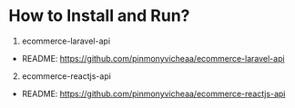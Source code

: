 # How to Install and Run?

1. ecommerce-laravel-api
- README: https://github.com/pinmonyvicheaa/ecommerce-laravel-api

2. ecommerce-reactjs-api
- README: https://github.com/pinmonyvicheaa/ecommerce-reactjs-api
